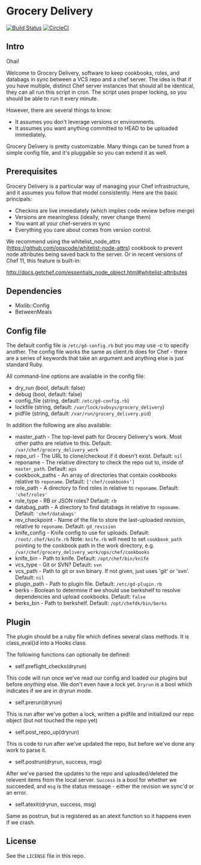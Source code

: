 # Grocery Delivery

[![Build Status](https://travis-ci.org/facebook/grocery-delivery.svg)](http://travis-ci.org/facebook/grocery-delivery)
[![CircleCI](https://circleci.com/gh/facebook/grocery-delivery.svg?style=svg)](https://circleci.com/gh/facebook/grocery-delivery)

## Intro
Ohai!

Welcome to Grocery Delivery, software to keep cookbooks, roles, and databags in
sync between a VCS repo and a chef server. The idea is that if you have
multiple, distinct Chef server instances that should all be identical, they can
all run this script in cron. The script uses proper locking, so you should be
able to run it every minute.

However, there are several things to know:
* It assumes you don't leverage versions or environments.
* It assumes you want anything committed to HEAD to be uploaded immediately.

Grocery Delivery is pretty customizable. Many things can be tuned from a simple
config file, and it's pluggable so you can extend it as well.

## Prerequisites

Grocery Delivery is a particular way of managing your Chef infrastructure,
and it assumes you follow that model consistently. Here are the basic
principals:

* Checkins are live immediately (which implies code review before merge)
* Versions are meaningless (ideally, never change them)
* You want all your chef-servers in sync
* Everything you care about comes from version control.

We recommend using the whitelist_node_attrs
(https://github.com/opscode/whitelist-node-attrs) cookbook to prevent node
attributes being saved back to the server. Or in recent versions of Chef 11,
this feature is built-in:

http://docs.getchef.com/essentials_node_object.html#whitelist-attributes

## Dependencies

* Mixlib::Config
* BetweenMeals

## Config file

The default config file is `/etc/gd-config.rb` but you may use -c to specify
another. The config file works the same as client.rb does for Chef - there
are a series of keywords that take an argument and anything else is just
standard Ruby.

All command-line options are available in the config file:
* dry_run (bool, default: false)
* debug (bool, default: false)
* config_file (string, default: `/etc/gd-config.rb`)
* lockfile (string, default: `/var/lock/subsys/grocery_delivery`)
* pidfile (string, default: `/var/run/grocery_delivery.pid`)

In addition the following are also available:
* master_path - The top-level path for Grocery Delivery's work. Most other
  paths are relative to this. Default: `/var/chef/grocery_delivery_work`
* repo_url - The URL to clone/checkout if it doesn't exist. Default: `nil`
* reponame - The relative directory to check the repo out to, inside of
  `master_path`. Default: `ops`
* cookbook_paths - An array of directories that contain cookbooks relative to
  `reponame`. Default: `['chef/cookbooks']`
* role_path - A directory to find roles in relative to `reponame`. Default:
  `'chef/roles'`
* role_type - RB or JSON roles? Default: `rb`
* databag_path - A directory to find databags in relative to `reponame`.
  Default: `'chef/databags'`
* rev_checkpoint - Name of the file to store the last-uploaded revision,
  relative to `reponame`. Default: `gd_revision`
* knife_config - Knife config to use for uploads. Default:
  `/root/.chef/knife.rb`
  Note: `knife.rb` will need to set `cookbook_path` pointing to the cookbook
  path in the work directory,
  e.g. `/var/chef/grocery_delivery_work/ops/chef/cookbooks`
* knife_bin - Path to knife. Default: `/opt/chef/bin/knife`
* vcs_type - Git or SVN? Default: `svn`
* vcs_path - Path to git or svn binary. If not given, just uses 'git' or 'svn'.
  Default: `nil`
* plugin_path - Path to plugin file. Default: `/etc/gd-plugin.rb`
* berks - Boolean to determine if we should use berkshelf to resolve
  dependencies and upload cookbooks. Default: `false`
* berks_bin - Path to berkshelf. Default: `/opt/chefdk/bin/berks`

## Plugin

The plugin should be a ruby file which defines several class methods. It is
class_eval()d into a Hooks class.

The following functions can optionally be defined:

* self.preflight_checks(dryrun)

This code will run once we've read our config and loaded our plugins but before
*anything* else. We don't even have a lock yet. `Dryrun` is a bool which
indicates if we are in dryrun mode.

* self.prerun(dryrun)

This is run after we've gotten a lock, written a pidfile and initialized our
repo object (but not touched the repo yet)

* self.post_repo_up(dryrun)

This is code to run after we've updated the repo, but before we've done any work
to parse it.

* self.postrun(dryrun, success, msg)

After we've parsed the updates to the repo and uploaded/deleted the relevent
items from the local server. `Success` is a bool for whether we succeeded, and
`msg` is the status message - either the revision we sync'd or an error.

* self.atexit(dryrun, success, msg)

Same as postrun, but is registered as an atexit function so it happens even
if we crash.

## License

See the `LICENSE` file in this repo.
